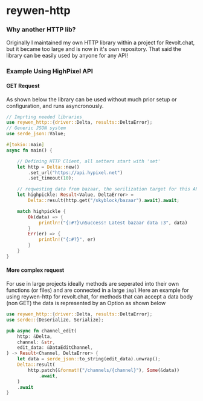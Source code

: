 # reywen-http


### Why another HTTP lib?
Originally I maintained my own HTTP library within a project for Revolt.chat, but it became too large and is now in it's own repository. That said the library can be easily used by anyone for any API!


### Example Using HighPixel API

#### GET Request
As shown below the library can be used without much prior setup or configuration, and runs asyncronously.
```rust
// Imprting needed libraries
use reywen_http::{driver::Delta, results::DeltaError};
// Generic JSON system
use serde_json::Value;

#[tokio::main]
async fn main() {

    // Defining HTTP Client, all setters start with 'set'
    let http = Delta::new()
        .set_url("https://api.hypixel.net")
        .set_timeout(10);

    // reqwesting data from bazaar, the serilization target for this API is that of the specified type as shown below
    let highpickle: Result<Value, DeltaError> =
        Delta::result(http.get("/skyblock/bazaar").await).await;

    match highpickle {
        Ok(data) => {
            println!("{:#?}\nSuccess! Latest bazaar data :3", data)
        }
        Err(er) => {
            println!("{:#?}", er)
        }
    }
}
```

#### More complex request
For use in large projects ideally methods are seperated into their own functions (or files) and are connected in a large `impl`
Here an example for using reywen-http for revolt.chat, for methods that can accept a data body (non GET) the data is represented by an Option as shown below
```rust
use reywen_http::{driver::Delta, results::DeltaError};
use serde::{Deserialize, Serialize};

pub async fn channel_edit(
    http: &Delta,
    channel: &str,
    edit_data: &DataEditChannel,
) -> Result<Channel, DeltaError> {
    let data = serde_json::to_string(edit_data).unwrap();
    Delta::result(
        http.patch(&format!("/channels/{channel}"), Some(&data))
            .await,
    )
    .await
}


```
